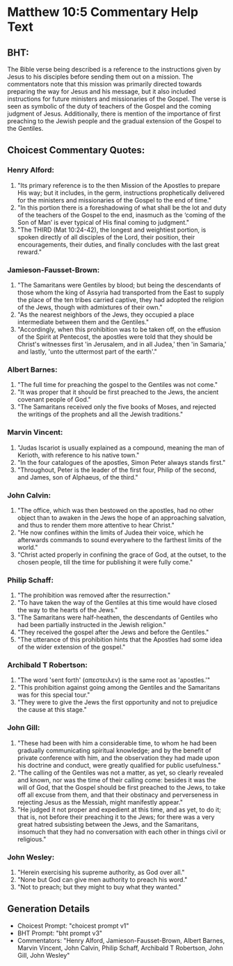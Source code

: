 # Matthew 10:5 Commentary Help Text

## BHT:
The Bible verse being described is a reference to the instructions given by Jesus to his disciples before sending them out on a mission. The commentators note that this mission was primarily directed towards preparing the way for Jesus and his message, but it also included instructions for future ministers and missionaries of the Gospel. The verse is seen as symbolic of the duty of teachers of the Gospel and the coming judgment of Jesus. Additionally, there is mention of the importance of first preaching to the Jewish people and the gradual extension of the Gospel to the Gentiles.

## Choicest Commentary Quotes:
### Henry Alford:
1. "Its primary reference is to the then Mission of the Apostles to prepare His way; but it includes, in the germ, instructions prophetically delivered for the ministers and missionaries of the Gospel to the end of time."
2. "In this portion there is a foreshadowing of what shall be the lot and duty of the teachers of the Gospel to the end, inasmuch as the ‘coming of the Son of Man’ is ever typical of His final coming to judgment."
3. "The THIRD (Mat 10:24-42), the longest and weightiest portion, is spoken directly of all disciples of the Lord, their position, their encouragements, their duties, and finally concludes with the last great reward."

### Jamieson-Fausset-Brown:
1. "The Samaritans were Gentiles by blood; but being the descendants of those whom the king of Assyria had transported from the East to supply the place of the ten tribes carried captive, they had adopted the religion of the Jews, though with admixtures of their own."
2. "As the nearest neighbors of the Jews, they occupied a place intermediate between them and the Gentiles."
3. "Accordingly, when this prohibition was to be taken off, on the effusion of the Spirit at Pentecost, the apostles were told that they should be Christ's witnesses first 'in Jerusalem, and in all Judea,' then 'in Samaria,' and lastly, 'unto the uttermost part of the earth'."

### Albert Barnes:
1. "The full time for preaching the gospel to the Gentiles was not come."
2. "It was proper that it should be first preached to the Jews, the ancient covenant people of God."
3. "The Samaritans received only the five books of Moses, and rejected the writings of the prophets and all the Jewish traditions."

### Marvin Vincent:
1. "Judas Iscariot is usually explained as a compound, meaning the man of Kerioth, with reference to his native town." 
2. "In the four catalogues of the apostles, Simon Peter always stands first." 
3. "Throughout, Peter is the leader of the first four, Philip of the second, and James, son of Alphaeus, of the third."

### John Calvin:
1. "The office, which was then bestowed on the apostles, had no other object than to awaken in the Jews the hope of an approaching salvation, and thus to render them more attentive to hear Christ."
2. "He now confines within the limits of Judea their voice, which he afterwards commands to sound everywhere to the farthest limits of the world."
3. "Christ acted properly in confining the grace of God, at the outset, to the chosen people, till the time for publishing it were fully come."

### Philip Schaff:
1. "The prohibition was removed after the resurrection."
2. "To have taken the way of the Gentiles at this time would have closed the way to the hearts of the Jews."
3. "The Samaritans were half-heathen, the descendants of Gentiles who had been partially instructed in the Jewish religion."
4. "They received the gospel after the Jews and before the Gentiles."
5. "The utterance of this prohibition hints that the Apostles had some idea of the wider extension of the gospel."

### Archibald T Robertson:
1. "The word 'sent forth' (απεστειλεν) is the same root as 'apostles.'" 
2. "This prohibition against going among the Gentiles and the Samaritans was for this special tour."
3. "They were to give the Jews the first opportunity and not to prejudice the cause at this stage."

### John Gill:
1. "These had been with him a considerable time, to whom he had been gradually communicating spiritual knowledge; and by the benefit of private conference with him, and the observation they had made upon his doctrine and conduct, were greatly qualified for public usefulness."
2. "The calling of the Gentiles was not a matter, as yet, so clearly revealed and known, nor was the time of their calling come: besides it was the will of God, that the Gospel should be first preached to the Jews, to take off all excuse from them, and that their obstinacy and perverseness in rejecting Jesus as the Messiah, might manifestly appear."
3. "He judged it not proper and expedient at this time, and as yet, to do it; that is, not before their preaching it to the Jews; for there was a very great hatred subsisting between the Jews, and the Samaritans, insomuch that they had no conversation with each other in things civil or religious."

### John Wesley:
1. "Herein exercising his supreme authority, as God over all."
2. "None but God can give men authority to preach his word."
3. "Not to preach; but they might to buy what they wanted."


## Generation Details
- Choicest Prompt: "choicest prompt v1"
- BHT Prompt: "bht prompt v3"
- Commentators: "Henry Alford, Jamieson-Fausset-Brown, Albert Barnes, Marvin Vincent, John Calvin, Philip Schaff, Archibald T Robertson, John Gill, John Wesley"
